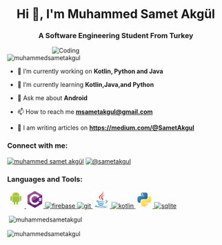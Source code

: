 <h1 align="center">Hi 👋, I'm Muhammed Samet Akgül</h1>
<h3 align="center">A Software Engineering Student From Turkey</h3>
<img align="right" alt="Coding" width="400" src="https://camo.githubusercontent.com/cae12fddd9d6982901d82580bdf321d81fb299141098ca1c2d4891870827bf17/68747470733a2f2f6d69726f2e6d656469756d2e636f6d2f6d61782f313336302f302a37513379765349765f7430696f4a2d5a2e676966">

<p align="left"> <img src="https://komarev.com/ghpvc/?username=muhammedsametakgul&label=Profile%20views&color=0e75b6&style=flat" alt="muhammedsametakgul" /> </p>

- 🔭 I’m currently working on **Kotlin, Python and Java**

- 🌱 I’m currently learning **Kotlin,Java,and Python**

- 💬 Ask me about **Android**

- 📫 How to reach me **msametakgul@gmail.com**

- 📖 I am writing articles on  **https://medium.com/@SametAkgul**

<h3 align="left">Connect with me:</h3>
<p align="left">
<a href="https://linkedin.com/in/muhammed-samet-akgül-047876225" target="blank"><img align="center" src="https://raw.githubusercontent.com/rahuldkjain/github-profile-readme-generator/master/src/images/icons/Social/linked-in-alt.svg" alt="muhammed samet akgül" height="30" width="40" /></a></a>
<a href="https://medium.com/@sametakgul" target="blank"><img align="center" src="https://raw.githubusercontent.com/rahuldkjain/github-profile-readme-generator/master/src/images/icons/Social/medium.svg" alt="@sametakgul" height="30" width="40" /></a>
</a>

<h3 align="left">Languages and Tools:</h3>
<p align="left"> <a href="https://developer.android.com" target="_blank" rel="noreferrer"> <img src="https://raw.githubusercontent.com/devicons/devicon/master/icons/android/android-original-wordmark.svg" alt="android" width="40" height="40"/> </a> <a href="https://www.w3schools.com/cs/" target="_blank" rel="noreferrer"> <img src="https://raw.githubusercontent.com/devicons/devicon/master/icons/csharp/csharp-original.svg" alt="csharp" width="40" height="40"/> </a> </a> <a href="https://firebase.google.com/" target="_blank" rel="noreferrer"> <img src="https://www.vectorlogo.zone/logos/firebase/firebase-icon.svg" alt="firebase" width="40" height="40"/> </a> <a href="https://git-scm.com/" target="_blank" rel="noreferrer"> <img src="https://www.vectorlogo.zone/logos/git-scm/git-scm-icon.svg" alt="git" width="40" height="40"/> </a> <a href="https://www.java.com" target="_blank" rel="noreferrer"> <img src="https://raw.githubusercontent.com/devicons/devicon/master/icons/java/java-original.svg" alt="java" width="40" height="40"/> </a> <a href="https://kotlinlang.org" target="_blank" rel="noreferrer"> <img src="https://www.vectorlogo.zone/logos/kotlinlang/kotlinlang-icon.svg" alt="kotlin" width="40" height="40"/> </a> <a href="https://www.python.org" target="_blank" rel="noreferrer"> <img src="https://raw.githubusercontent.com/devicons/devicon/master/icons/python/python-original.svg" alt="python" width="40" height="40"/> </a>  </a> <a href="https://www.sqlite.org/" target="_blank" rel="noreferrer"> <img src="https://www.vectorlogo.zone/logos/sqlite/sqlite-icon.svg" alt="sqlite" width="40" height="40"/> </a> </p>



<p>&nbsp;<img align="center" src="https://github-readme-stats.vercel.app/api?username=muhammedsametakgul&show_icons=true&locale=en" alt="muhammedsametakgul" /></p>



<p><img align="center" src="https://github-readme-streak-stats.herokuapp.com/?user=muhammedsametakgul&" alt="muhammedsametakgul" /></p>

